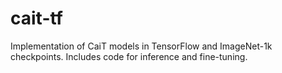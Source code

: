 # cait-tf
Implementation of CaiT models in TensorFlow and ImageNet-1k checkpoints. Includes code for inference and fine-tuning.
